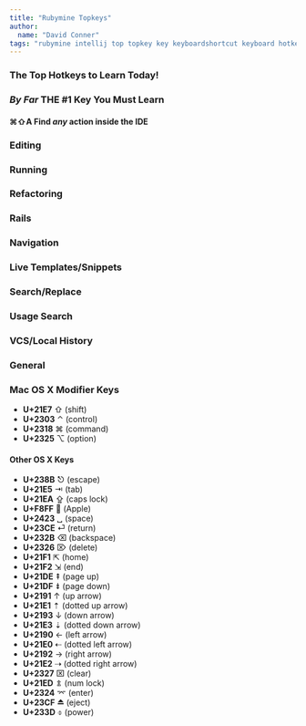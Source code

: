 ```yaml
---
title: "Rubymine Topkeys"
author:
  name: "David Conner"
tags: "rubymine intellij top topkey key keyboardshortcut keyboard hotkey productivity"
---
```


### The Top Hotkeys to Learn Today!


### *By Far* THE #1 Key You **Must** Learn

#### &#x2318;&#x21e7;A Find *any* action inside the IDE 


### Editing

### Running

### Refactoring

### Rails

### Navigation

### Live Templates/Snippets

### Search/Replace

### Usage Search

### VCS/Local History

### General

### Mac OS X Modifier Keys

- **U+21E7** &#x21e7; (shift) 
- **U+2303** &#x2303; (control) 
- **U+2318** &#x2318; (command) 
- **U+2325** &#x2325; (option) 

#### Other OS X Keys

- **U+238B** &#x238b; (escape)
- **U+21E5** &#x21e5; (tab)
- **U+21EA** &#x21ea; (caps lock)
- **U+F8FF** &#xf8ff; (Apple)
- **U+2423** &#x2423; (space)
- **U+23CE** &#x23ce; (return)
- **U+232B** &#x232b; (backspace)
- **U+2326** &#x2326; (delete)
- **U+21F1** &#x21f1; (home)
- **U+21F2** &#x21f2; (end)
- **U+21DE** &#x21de; (page up)
- **U+21DF** &#x21df; (page down)
- **U+2191** &#x2191; (up arrow)
- **U+21E1** &#x21e1; (dotted up arrow)
- **U+2193** &#x2193; (down arrow)
- **U+21E3** &#x21e3; (dotted down arrow)
- **U+2190** &#x2190; (left arrow)
- **U+21E0** &#x21e0; (dotted left arrow)
- **U+2192** &#x2192; (right arrow)
- **U+21E2** &#x21e2; (dotted right arrow)
- **U+2327** &#x2327; (clear)
- **U+21ED** &#x21ed; (num lock)
- **U+2324** &#x2324; (enter)
- **U+23CF** &#x23cf; (eject)
- **U+233D** &#x233d; (power)
